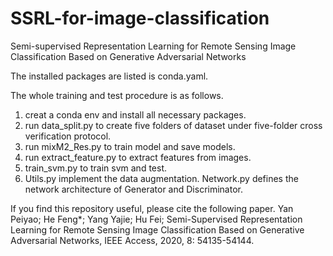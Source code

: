 # SSRL-for-image-classification
Semi-supervised Representation Learning for Remote Sensing Image Classification Based on Generative Adversarial Networks

The installed packages are listed is conda.yaml.
 
The whole training and test procedure is as follows.
  1. creat a conda env and install all necessary packages.
  2. run data_split.py  to create five folders of dataset under five-folder cross verification protocol.
  3. run mixM2_Res.py to train model and save models.
  4. run extract_feature.py to extract features from images.
  5. train_svm.py to train svm and test.
  6. Utils.py implement the data augmentation. Network.py defines the network architecture  of Generator and Discriminator.

If you find this repository useful, please cite the following paper.
Yan Peiyao; He Feng*; Yang Yajie; Hu Fei; Semi-Supervised Representation Learning for Remote Sensing Image Classification Based on Generative Adversarial Networks, IEEE Access, 2020, 8: 54135-54144.
   
